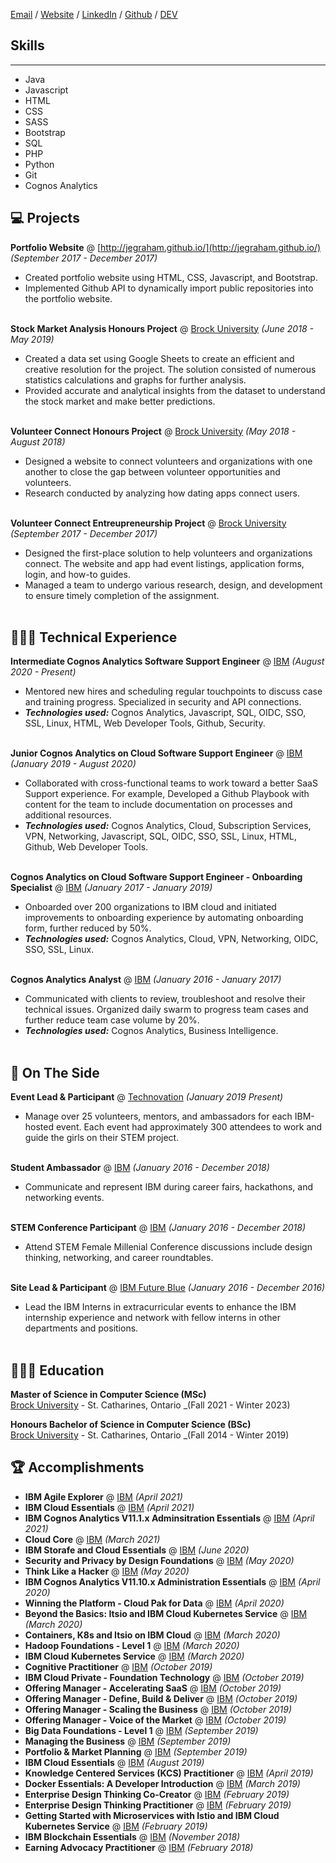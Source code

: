 
[Email](graham.jessica338@gmail.com) / [Website](jegraham.github.io) / [LinkedIn](www.linkedin.com/in/jessica-graham-455261aa) / [Github](https://github.com/jegraham/) / [DEV](https://dev.to/jegraham)


## Skills
---
- Java 
- Javascript 
- HTML 
- CSS
- SASS
- Bootstrap 
- SQL 
- PHP 
- Python
- Git
- Cognos Analytics 


## 💻  Projects

**Portfolio Website** @ [http://jegraham.github.io/](http://jegraham.github.io/) _(September 2017 - December 2017)_ <br>
 - Created portfolio website using HTML, CSS, Javascript, and Bootstrap. 
 - Implemented Github API to dynamically import public repositories into the portfolio website. 
<br><br>


**Stock Market Analysis Honours Project** @ [Brock University](https://brocku.ca/webcal/2021/undergrad/math.html#MATH_4F90) _(June 2018 - May 2019)_ <br>
 - Created a data set using Google Sheets to create an efficient and creative resolution for the project. The solution consisted of numerous statistics calculations and graphs for further analysis. 
 - Provided accurate and analytical insights from the dataset to understand the stock market and make better predictions. 
<br><br>


**Volunteer Connect Honours Project** @ [Brock University](https://www.cosc.brocku.ca/Offerings/4F90/) _(May 2018 - August 2018)_ <br>
- Designed a website to connect volunteers and organizations with one another to close the gap between volunteer opportunities and volunteers. 
- Research conducted by analyzing how dating apps connect users. 
<br><br>


**Volunteer Connect Entreupreneurship Project** @ [Brock University](https://brocku.ca/webcal/2001/undergrad/courses/ENTR.html) _(September 2017 - December 2017)_ <br>
 - Designed the first-place solution to help volunteers and organizations connect. The website and app had event listings, application forms, login, and how-to guides.
 - Managed a team to undergo various research, design, and development to ensure timely completion of the assignment. 
<br><br>




## 👩🏼‍💻 Technical Experience

**Intermediate Cognos Analytics Software Support Engineer** @ [IBM](https://www.ibm.com/) _(August 2020 - Present)_ <br>
  - Mentored new hires and scheduling regular touchpoints to discuss case and training progress. Specialized in security and API connections. 
  - **_Technologies used:_** Cognos Analytics, Javascript, SQL, OIDC, SSO, SSL, Linux, HTML, Web Developer Tools, Github, Security.
<br><br>


**Junior Cognos Analytics on Cloud Software Support Engineer** @ [IBM](https://www.ibm.com/) _(January 2019 - August 2020)_ <br>
  - Collaborated with cross-functional teams to work toward a better SaaS Support experience. For example, Developed a Github Playbook with content for the team to include documentation on processes and additional resources. 
  - **_Technologies used:_** Cognos Analytics, Cloud, Subscription Services, VPN, Networking, Javascript, SQL, OIDC, SSO, SSL, Linux, HTML, Github, Web Developer Tools.
<br><br>


**Cognos Analytics on Cloud Software Support Engineer - Onboarding Specialist** @ [IBM](https://www.ibm.com/) _(January 2017 - January 2019)_ <br>
  - Onboarded over 200 organizations to IBM  cloud and initiated improvements to onboarding experience by automating onboarding form, further reduced by 50%.
  - **_Technologies used:_** Cognos Analytics, Cloud, VPN, Networking, OIDC, SSO, SSL, Linux.
<br><br>


**Cognos Analytics Analyst** @ [IBM](https://www.ibm.com/) _(January 2016 - January 2017)_ <br>
  - Communicated with clients to review, troubleshoot and resolve their technical issues. Organized daily swarm to progress team cases and further reduce team case volume by 20%. 
  - **_Technologies used:_** Cognos Analytics, Business Intelligence.
<br><br>


## 📌 On The Side

**Event Lead & Participant** @ [Technovation](https://technovationottawa.org/) _(January 2019 Present)_<br>
  - Manage over 25 volunteers, mentors, and ambassadors for each IBM-hosted event. Each event had approximately 300 attendees to work and guide the girls on their STEM project.
<br><br>


**Student Ambassador** @ [IBM](https://www.ibm.com) _(January 2016 - December 2018)_<br>
  - Communicate and represent IBM during career fairs, hackathons, and networking events. 
<br><br>


**STEM Conference Participant** @ [IBM](https://www.ibm.com) _(January 2016 - December 2018)_<br>
  - Attend STEM Female Millenial  Conference discussions include design thinking, networking, and career roundtables.
<br><br>


**Site Lead & Participant** @ [IBM Future Blue](https://www.ibm.com) _(January 2016 - December 2016)_<br>
  - Lead the IBM Interns in extracurricular events to enhance the IBM internship experience and network with fellow interns in other departments and positions.
<br><br>



## 👩🏼‍🎓 Education

**Master of Science in Computer Science (MSc)**<br>
[Brock University](https://brocku.ca/) - St. Catharines, Ontario _(Fall 2021 - Winter 2023)


**Honours Bachelor of Science in Computer Science (BSc)**<br>
[Brock University](https://brocku.ca/) - St. Catharines, Ontario _(Fall 2014 - Winter 2019)



## 🏆 Accomplishments 

- **IBM Agile Explorer** @ [IBM](https://www.ibm.com/training/credentials) _(April 2021)_
- **IBM Cloud Essentials** @ [IBM](https://www.ibm.com/training/credentials) _(April 2021)_
- **IBM Cognos Analytics V11.1.x Adminsitration Essentials** @ [IBM](https://www.ibm.com/training/credentials) _(April 2021)_
- **Cloud Core** @ [IBM](https://www.ibm.com/training/credentials) _(March 2021)_
- **IBM Storafe and Cloud Essentials** @ [IBM](https://www.ibm.com/training/credentials) _(June 2020)_
- **Security and Privacy by Design Foundations** @ [IBM](https://www.ibm.com/training/credentials) _(May 2020)_
- **Think Like a Hacker** @ [IBM](https://www.ibm.com/training/credentials) _(May 2020)_
- **IBM Cognos Analytics V11.10.x Administration Essentials** @ [IBM](https://www.ibm.com/training/credentials) _(April 2020)_
- **Winning the Platform - Cloud Pak for Data** @ [IBM](https://www.ibm.com/training/credentials) _(April 2020)_
- **Beyond the Basics: Itsio and IBM Cloud Kubernetes Service** @ [IBM](https://www.ibm.com/training/credentials) _(March 2020)_
- **Containers, K8s and Itsio on IBM Cloud** @ [IBM](https://www.ibm.com/training/credentials) _(March 2020)_
- **Hadoop Foundations - Level 1** @ [IBM](https://www.ibm.com/training/credentials) _(March 2020)_
- **IBM Cloud Kubernetes Service** @ [IBM](https://www.ibm.com/training/credentials) _(March 2020)_
- **Cognitive Practitioner** @ [IBM](https://www.ibm.com/training/credentials) _(October 2019)_
- **IBM Cloud Private - Foundation Technology** @ [IBM](https://www.ibm.com/training/credentials) _(October 2019)_
- **Offering Manager - Accelerating SaaS** @ [IBM](https://www.ibm.com/training/credentials) _(October 2019)_
- **Offering Manager - Define, Build & Deliver** @ [IBM](https://www.ibm.com/training/credentials) _(October 2019)_
- **Offering Manager - Scaling the Business** @ [IBM](https://www.ibm.com/training/credentials) _(October 2019)_
- **Offering Manager - Voice of the Market** @ [IBM](https://www.ibm.com/training/credentials) _(October 2019)_
- **Big Data Foundations - Level 1** @ [IBM](https://www.ibm.com/training/credentials) _(September 2019)_
- **Managing the Business** @ [IBM](https://www.ibm.com/training/credentials) _(September 2019)_
- **Portfolio & Market Planning** @ [IBM](https://www.ibm.com/training/credentials) _(September 2019)_
- **IBM Cloud Essentials** @ [IBM](https://www.ibm.com/training/credentials) _(August 2019)_
- **Knowledge Centered Services (KCS) Practitioner** @ [IBM](https://www.ibm.com/training/credentials) _(April 2019)_
- **Docker Essentials: A Developer Introduction** @ [IBM](https://www.ibm.com/training/credentials) _(March 2019)_
- **Enterprise Design Thinking Co-Creator** @ [IBM](https://www.ibm.com/training/credentials) _(February 2019)_
- **Enterprise Design Thinking Practitioner** @ [IBM](https://www.ibm.com/training/credentials) _(February 2019)_
- **Getting Started with Microservices with Istio and IBM Cloud Kubernetes Service** @ [IBM](https://www.ibm.com/training/credentials) _(February 2019)_
- **IBM Blockchain Essentials** @ [IBM](https://www.ibm.com/training/credentials) _(November 2018)_
- **Earning Advocacy Practitioner** @ [IBM](https://www.ibm.com/training/credentials) _(February 2018)_


